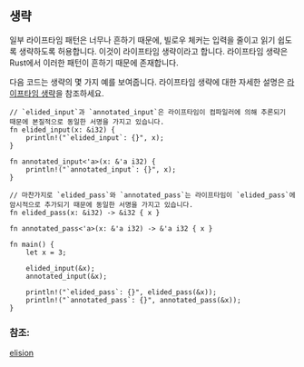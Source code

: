 ## 생략

일부 라이프타임 패턴은 너무나 흔하기 때문에, 빌로우 체커는 입력을 줄이고 읽기 쉽도록 생략하도록 허용합니다. 이것이 라이프타임 생략이라고 합니다. 라이프타임 생략은 Rust에서 이러한 패턴이 흔하기 때문에 존재합니다.

다음 코드는 생략의 몇 가지 예를 보여줍니다. 라이프타임 생략에 대한 자세한 설명은 [라이프타임 생략][elision]을 참조하세요.

```rust,editable
// `elided_input`과 `annotated_input`은 라이프타임이 컴파일러에 의해 추론되기 때문에 본질적으로 동일한 서명을 가지고 있습니다.
fn elided_input(x: &i32) {
    println!("`elided_input`: {}", x);
}

fn annotated_input<'a>(x: &'a i32) {
    println!("`annotated_input`: {}", x);
}

// 마찬가지로 `elided_pass`와 `annotated_pass`는 라이프타임이 `elided_pass`에 암시적으로 추가되기 때문에 동일한 서명을 가지고 있습니다.
fn elided_pass(x: &i32) -> &i32 { x }

fn annotated_pass<'a>(x: &'a i32) -> &'a i32 { x }

fn main() {
    let x = 3;

    elided_input(&x);
    annotated_input(&x);

    println!("`elided_pass`: {}", elided_pass(&x));
    println!("`annotated_pass`: {}", annotated_pass(&x));
}
```

### 참조:

[elision][elision]

[elision]: https://doc.rust-lang.org/book/ch10-03-lifetime-syntax.html#lifetime-elision
